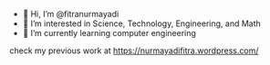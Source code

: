 - 👋 Hi, I’m @fitranurmayadi
- 👀 I’m interested in Science, Technology, Engineering, and Math
- 🌱 I’m currently learning computer engineering

check my previous work at https://nurmayadifitra.wordpress.com/

<!---
fitranurmayadi/fitranurmayadi is a ✨ special ✨ repository because its `README.md` (this file) appears on your GitHub profile.
You can click the Preview link to take a look at your changes.
--->
